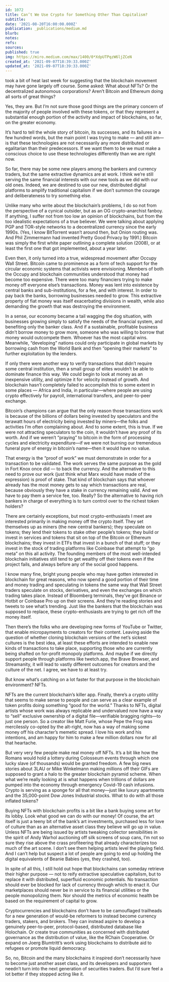 ```yaml
---
id: 1072
title: Can’t We Use Crypto for Something Other Than Capitalism?
subtitle: 
date: '2021-08-20T16:00:00.000Z'
publication: _publications/medium.md
blurb: 
notes: 
refs: 
sources: 
published: true
img: https://miro.medium.com/max/1400/0*XdpUTPqzW6ljZCeN
created_at: '2021-09-07T18:39:33.000Z'
updated_at: '2021-09-07T18:39:33.000Z'
---
```

took a bit of heat last week for suggesting that the blockchain movement may have gone largely off course. Some asked: What about NFTs? Or the decentralized autonomous corporations? Aren’t Bitcoin and Ethereum doing all sorts of great things?

Yes, they are. But I’m not sure those good things are the primary concern of the majority of people involved with these tokens, or that they represent a substantial enough portion of the activity and impact of blockchains, so far, on the greater economy.

It’s hard to tell the whole story of bitcoin, its successes, and its failures in a few hundred words, but the main point I was trying to make — and still am—is that these technologies are not necessarily any more distributed or egalitarian than their predecessors. If we want them to be we must make a conscious choice to use these technologies differently than we are right now.

So far, there may be some new players among the bankers and currency traders, but the same extractive dynamics are at work. I think we’re still serving the same financial interests with our new tools as we did with our old ones. Indeed, we are destined to use our new, distributed digital platforms to amplify traditional capitalism if we don’t summon the courage and deliberateness to try something else.

Unlike many who write about the blockchain’s problems, I do so not from the perspective of a cynical outsider, but as an OG crypto-anarchist fanboy. If anything, I suffer not from too low an opinion of blockchains, but from the too idealistic expectations of a true believer. We were talking about applying PGP and TOR-style networks to a decentralized currency since the early 1990s. (Yes, I know BitTorrent wasn’t around then, but Onion routing was. And Phil Zimmermann had invented Pretty Good Privacy by 1991.) Bitcoin was simply the first white paper outlining a complete solution (2008), or at least the first one that got implemented, about a year later.

Even then, it only turned into a true, widespread movement after Occupy Wall Street. Bitcoin came to prominence as a form of tech support for the circular economic systems that activists were envisioning. Members of both the Occupy and blockchain communities understood that money had become too expensive. There were too many financiers trying to make money off everyone else’s transactions. Money was lent into existence by central banks and sub-institutions, for a fee, and with interest. In order to pay back the banks, borrowing businesses needed to grow. This extractive property of fiat money was itself exacerbating divisions in wealth, while also demanding the growth that was destroying the environment.

In a sense, our economy became a tail wagging the dog situation, with businesses growing simply to satisfy the needs of the financial system, and benefiting only the banker class. And if a sustainable, profitable business didn’t borrow money to grow more, someone who was willing to borrow that money would outcompete them. Whoever has the most capital wins. Meanwhile, “developing” nations could only participate in global markets by borrowing cash from the World Bank and then “opening their markets” to further exploitation by the lenders.

If only there were another way to verify transactions that didn’t require some central institution, then a small group of elites wouldn’t be able to dominate finance this way. We could begin to look at money as an inexpensive utility, and optimize it for velocity instead of growth. And blockchain hasn’t completely failed to accomplish this to some extent in some places — Africa and India, in particular—where people are using crypto effectively for payroll, international transfers, and peer-to-peer exchange.

Bitcoin’s champions can argue that the only reason those transactions work is because of the billions of dollars being invested by speculators and the terawatt hours of electricity being invested by miners—the folks and activities I’m often complaining about. And to some extent, this is true. If we were not attracting speculators to the coin, it wouldn’t have any proof of its worth. And if we weren’t “praying” to bitcoin in the form of processing cycles and electricity expenditure—if we were not burning our tremendous funeral pyre of energy in bitcoin’s name—then it would have no value.

That energy is the “proof of work” we must demonstrate in order for a transaction to be validated. The work serves the same purpose as the gold in Fort Knox once did — to back the currency. And the alternative to this need to prove our work (just think what Marx would have made of the expression) is proof of stake. That kind of blockchain says that whoever already has the most money gets to say which transactions are real, because obviously they have a stake in currency remaining valid. And we have to pay them a service fee, too. Really? So the alternative to having rich bankers in charge of everything is to turn control over to the richest token holders?

There are certainly exceptions, but most crypto-enthusiasts I meet are interested primarily in making money off the crypto itself. They set themselves up as miners (the new central bankers); they speculate on tokens; they lend their tokens to stake other people’s tokens; they build or invest in services and tokens that sit on top of the Bitcoin or Ethereum blockchains; they invest in ETFs that invest in a bunch of that stuff; or they invest in the stock of trading platforms like Coinbase that attempt to “go meta” on this all activity. The founding members of the most well-intended blockchain initiatives still tend to get wealthy off their tokens even if the project fails, and always before any of the social good happens.

I know many fine, bright young people who may have gotten interested in blockchain for great reasons, who now spend a good portion of their time and money trading and speculating in tokens the same way that Wall Street traders speculate on stocks, derivatives, and even the exchanges on which trading takes place. Instead of Bloomberg terminals, they’ve got Binance or Hotbit or Coinbase Pro up on their screens. And they’re reading stories and tweets to see what’s trending. Just like the bankers that the blockchain was supposed to replace, these crypto-enthusiasts are trying to get rich off the money itself.

Then there’s the folks who are developing new forms of YouTube or Twitter, that enable micropayments to creators for their content. Leaving aside the question of whether cloning blockchain versions of the net’s sickest cultures is the best idea, at least these efforts are intended to enable new kinds of transactions to take place, supporting those who are currently being shafted on for-profit monopoly platforms. And maybe if we directly support people through platforms like twetch.app, the Brave Browser, and Streamanity, it will lead to vastly different outcomes for creators and the culture of the net. I agree, we have to at least try.

But know what’s catching on a lot faster for that purpose in the blockchain environment? NFTs.

NFTs are the current blockchain’s killer app. Finally, there’s a crypto utility that seems to make sense to people and can serve as a clear example of token profits doing something “good for the world.” Thanks to NFTs, digital artists whose work was always replicable and undervalued now have a way to “sell” exclusive ownership of a digital file—verifiable bragging rights—to just one person. So a creator like Matt Furie, whose Pepe the Frog was mercilessly co-opted by the alt-right, now has a way of making some money off his character’s memetic spread. I love his work and his intentions, and am happy for him to make a few million dollars now for all that heartache.

But very very few people make real money off NFTs. It’s a bit like how the Romans would hold a lottery during Colosseum events through which one lucky slave (of thousands) would be granted freedom. A few big news stories about 3LAU or Mike Winkelmann making millions off their GIFs are supposed to grant a halo to the greater blockchain pyramid scheme. When what we’re really looking at is what happens when trillions of dollars are pumped into the economy through emergency Covid-19 cash infusions. Crypto is serving as a sponge for all that money—just like luxury apartments and the 35,000-point Dow Jones Industrial stocks. What to do with all those inflated tokens?

Buying NFTs with blockchain profits is a bit like a bank buying some art for its lobby. Look what good we can do with our money! Of course, the art itself is just a teeny bit of the bank’s art investments, purchased less for love of culture than as an alternative asset class they believe will go up in value. Unless NFTs are being issued by artists tweaking collector sensibilities in the spirit of Andy Warhol auctioning off silk screens of soup cans, I’m not so sure they rise above the crass profiteering that already characterizes too much of the art scene. I don’t see them helping artists level the playing field. And I can’t help but suspect a lot of people are going to end up holding the digital equivalents of Beanie Babies (yes, they crashed, too).

In spite of all this, I still hold out hope that blockchains can someday retrieve their higher purpose — not to reify extractive speculative capitalism, but to replace it with distributed, superfluid economic potentials. No transaction should ever be blocked for lack of currency through which to enact it. Our marketplaces should never be in service to its financial utilities or the people monopolizing them. Nor should the metrics of economic health be based on the requirement of capital to grow.

Cryptocurrencies and blockchains don’t have to be camouflaged trailheads for a new generation of would-be reformers to instead become currency traders, stakers, and brokers. They can instead aspire to develop a genuinely peer-to-peer, protocol-based, distributed database like Holochain. Or create true communities as concerned with distributed governance as the distribution of value, like the RChain Cooperative. Or expand on Joerg Blumtritt’s work using blockchains to distribute aid to refugees or promote liquid democracy.

So, no, Bitcoin and the many blockchains it inspired don’t necessarily have to become just another asset class, and its developers and supporters needn’t turn into the next generation of securities traders. But I’d sure feel a lot better if they stopped acting like it.
